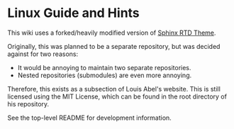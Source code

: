 # Linux Guide and Hints

This wiki uses a forked/heavily modified version of [Sphinx RTD Theme](https://github.com/snide/sphinx_rtd_theme).

Originally, this was planned to be a separate repository, but was
decided against for two reasons:

- It would be annoying to maintain two separate repositories.
- Nested repositories (submodules) are even more annoying.

Therefore, this exists as a subsection of Louis Abel's
website. This is still licensed using the MIT License, which can be found in the root directory of his repository.

See the top-level README for development information.
